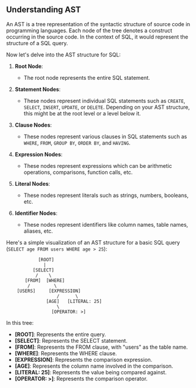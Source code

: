 ## Understanding AST

An AST is a tree representation of the syntactic structure of source code in programming languages. Each node of the tree denotes a construct occurring in the source code. In the context of SQL, it would represent the structure of a SQL query.

Now let's delve into the AST structure for SQL:

1. **Root Node**:
   - The root node represents the entire SQL statement.

2. **Statement Nodes**:
   - These nodes represent individual SQL statements such as `CREATE`, `SELECT`, `INSERT`, `UPDATE`, or `DELETE`. Depending on your AST structure, this might be at the root level or a level below it.

3. **Clause Nodes**:
   - These nodes represent various clauses in SQL statements such as `WHERE`, `FROM`, `GROUP BY`, `ORDER BY`, and `HAVING`.

4. **Expression Nodes**:
   - These nodes represent expressions which can be arithmetic operations, comparisons, function calls, etc.

5. **Literal Nodes**:
   - These nodes represent literals such as strings, numbers, booleans, etc.

6. **Identifier Nodes**:
   - These nodes represent identifiers like column names, table names, aliases, etc.

Here's a simple visualization of an AST structure for a basic SQL query (`SELECT age FROM users WHERE age > 25`):

```plaintext
            [ROOT]
              |
          [SELECT]
           /    \
       [FROM]  [WHERE]
        /         \
    [USERS]     [EXPRESSION]
                   /      \
               [AGE]   [LITERAL: 25]
                   \
                 [OPERATOR: >]
```

In this tree:

- **[ROOT]**: Represents the entire query.
- **[SELECT]**: Represents the SELECT statement.
- **[FROM]**: Represents the FROM clause, with "users" as the table name.
- **[WHERE]**: Represents the WHERE clause.
- **[EXPRESSION]**: Represents the comparison expression.
- **[AGE]**: Represents the column name involved in the comparison.
- **[LITERAL: 25]**: Represents the value being compared against.
- **[OPERATOR: >]**: Represents the comparison operator.
